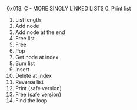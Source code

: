 0x013. C - MORE SINGLY LINKED LISTS
0. Print list
1. List length
2. Add node
3. Add node at the end
4. Free list
5. Free
6. Pop
7. Get node at index
8. Sum list
9. Insert
10. Delete at index
11. Reverse list
12. Print (safe version)
13. Free (safe version)
14. Find the loop
